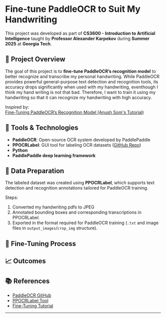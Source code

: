 # Fine-tune PaddleOCR to Suit My Handwriting

This project was developed as part of **CS3600 - Introduction to Artificial Intelligence** taught by **Professor Alexander Karpekov** during **Summer 2025** at **Georgia Tech**.

## 📌 Project Overview

The goal of this project is to **fine-tune PaddleOCR’s recognition model** to better recognize and transcribe my personal handwriting. While PaddleOCR provides powerful general-purpose text detection and recognition tools, its accuracy drops significantly when used with my handwriting, eventhough I think my hand writing is not that bad. Therefore, I want to train it using my handwriting so that it can recognize my handwriting with high accuracy. 

Inspired by:  
[Fine-Tuning PaddleOCR’s Recognition Model (Anush Som's Tutorial)](https://anushsom.medium.com/finetuning-paddleocrs-recognition-model-for-dummies-by-a-dummy-89ac7d7edcf6)

## 🧰 Tools & Technologies

- **PaddleOCR**: Open-source OCR system developed by PaddlePaddle
- **PPOCRLabel**: GUI tool for labeling OCR datasets ([GitHub Repo](https://github.com/PFCCLab/PPOCRLabel))
- **Python**
- **PaddlePaddle deep learning framework**

## 📂 Data Preparation

The labeled dataset was created using **PPOCRLabel**, which supports text detection and recognition annotations tailored for PaddleOCR training.

Steps:
1. Converted my handwriting pdfs to JPEG
2. Annotated bounding boxes and corresponding transcriptions in PPOCRLabel.
3. Exported in the format required for PaddleOCR training (`.txt` and image files in `output_images`/`crop_img` structure).

## 🧠 Fine-Tuning Process

## 📈 Outcomes

## 📚 References

- [PaddleOCR GitHub](https://github.com/PaddlePaddle/PaddleOCR)
- [PPOCRLabel Tool](https://github.com/PFCCLab/PPOCRLabel)
- [Fine-Tuning Tutorial](https://anushsom.medium.com/finetuning-paddleocrs-recognition-model-for-dummies-by-a-dummy-89ac7d7edcf6)

---

